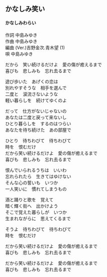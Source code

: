 ## かなしみ笑い
#### かなしみわらい

作詞      中島みゆき  
作曲      中島みゆき  
編曲 (Ver.)吉野金次.青木望 (1)  
唄         中島みゆき  


だから　笑い続けるだけよ　愛の傷が癒えるまで  
喜びも　悲しみも　忘れ去るまで  
  
遊び歩いた　あげくの恋は  
別れやすそうな　相手を選んで  
二度と　涙流さないような  
軽い暮らしを　続けてゆくのよ  
  
だって　仕方がないじゃないの  
あなたは二度と戻って来ないし  
ひとり暮らしを　するのはつらい  
あなたを待ち続けた　あの部屋で  
  
ひとり　待ちわびて　待ちわびて  
時を　恨むだけ  
だから笑い続けるだけよ　愛の傷が癒えるまで  
喜びも　悲しみも　忘れ去るまで  
  
恨んでいられるうちは　いいわ  
忘れられたら　生きてはゆけない  
そんな心の誓いも　いつか  
一人笑いに　慣れてしまうもの  
  
酒と踊りと歌を　覚えて  
暗く輝く街へ　出かけよう  
そこで覚えた暮らしが　いつか  
生まれながらに　思えてくるまで  
  
そうよ　待ちわびて　待ちわびて  
時を　恨むだけ  
  
だから笑い続けるだけよ　愛の傷が癒えるまで  
喜びも　悲しみも　忘れ去るまで  
  
だから笑い続けるだけよ　愛の傷が癒えるまで  
喜びも　悲しみも　忘れ去るまで  
